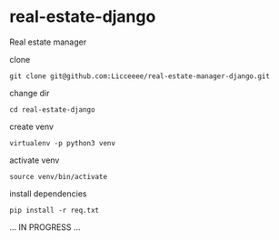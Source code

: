 # real-estate-django
Real estate manager

clone

```git clone git@github.com:Licceeee/real-estate-manager-django.git```

change dir

```cd real-estate-django```

create venv

```virtualenv -p python3 venv```

activate venv

```source venv/bin/activate```

install dependencies

```pip install -r req.txt```



 ... IN PROGRESS ...
